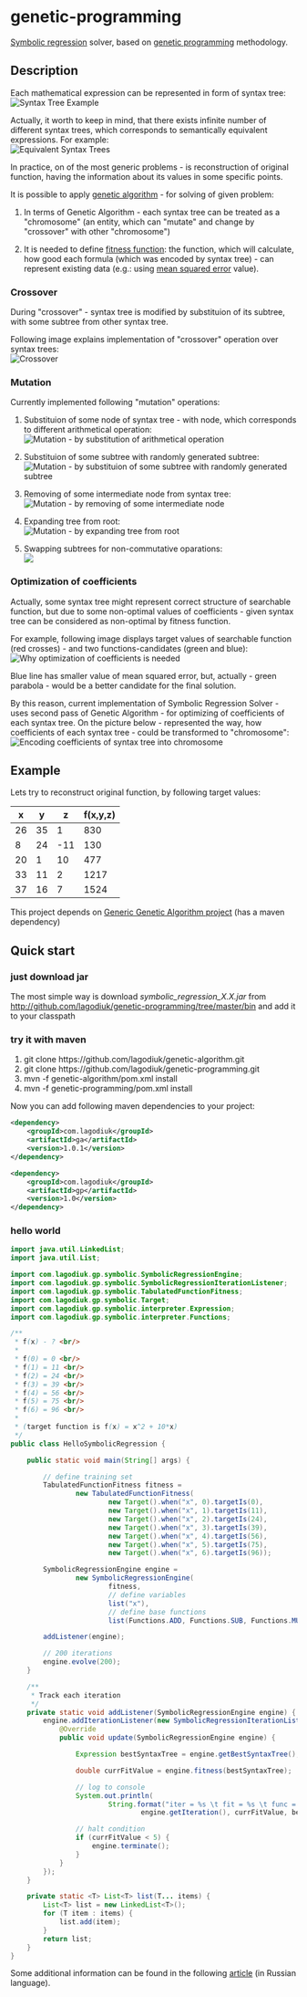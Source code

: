 genetic-programming
===================

[Symbolic regression](http://en.wikipedia.org/wiki/Symbolic_regression) solver, based on [genetic programming](http://en.wikipedia.org/wiki/Genetic_programming) methodology.

## Description ##

Each mathematical expression can be represented in form of syntax tree: <br/>
![Syntax Tree Example](https://raw.githubusercontent.com/lagodiuk/genetic-programming/master/img/syntax_tree.png)

Actually, it worth to keep in mind, that there exists infinite number of different syntax trees, which corresponds to semantically equivalent expressions. For example: <br/>
![Equivalent Syntax Trees](https://raw.githubusercontent.com/lagodiuk/genetic-programming/master/img/equiv_syntax_trees.png)

In practice, on of the most generic problems - is reconstruction of original function, having the information about its values in some specific points. 

It is possible to apply [genetic algorithm](http://en.wikipedia.org/wiki/Genetic_algorithm) - for solving of given problem:

1. In terms of Genetic Algorithm - each syntax tree can be treated as a "chromosome" (an entity, which can "mutate" and change by "crossover" with other "chromosome")

2. It is needed to define [fitness function](http://en.wikipedia.org/wiki/Fitness_function): the function, which will calculate, how good each formula (which was encoded by syntax tree) - can represent existing data (e.g.: using [mean squared error](http://en.wikipedia.org/wiki/Mean_squared_error) value).

### Crossover ###
During "crossover" - syntax tree is modified by substituion of its subtree, with some subtree from other syntax tree.

Following image explains implementation of "crossover" operation over syntax trees: <br/>
![Crossover](https://raw.githubusercontent.com/lagodiuk/genetic-programming/master/img/crossover.png)

### Mutation ###
Currently implemented following "mutation" operations:

1. Substituion of some node of syntax tree - with node, which corresponds to different arithmetical operation: <br/>
![Mutation - by substitution of arithmetical operation](https://raw.githubusercontent.com/lagodiuk/genetic-programming/master/img/mutation_1.png)

2. Substituion of some subtree with randomly generated subtree: <br/>
![Mutation - by substituion of some subtree with randomly generated subtree](https://raw.githubusercontent.com/lagodiuk/genetic-programming/master/img/mutation_2.png)

3. Removing of some intermediate node from syntax tree: <br/>
![Mutation - by removing of some intermediate node](https://raw.githubusercontent.com/lagodiuk/genetic-programming/master/img/mutation_3.png)

4. Expanding tree from root: <br/>
![Mutation - by expanding tree from root](https://raw.githubusercontent.com/lagodiuk/genetic-programming/master/img/mutation_4.png)

5. Swapping subtrees for non-commutative oparations: <br/>
![](https://raw.githubusercontent.com/lagodiuk/genetic-programming/master/img/mutation_5.png)

### Optimization of coefficients ###
Actually, some syntax tree might represent correct structure of searchable function, but due to some non-optimal values of coefficients - given syntax tree can be considered as non-optimal by fitness function. 

For example, following image displays target values of searchable function (red crosses) - and two functions-candidates (green and blue): <br/>
![Why optimization of coefficients is needed](https://raw.githubusercontent.com/lagodiuk/genetic-programming/master/img/why_should_optimize_coefficients.png)

Blue line has smaller value of mean squared error, but, actually - green parabola - would be a better candidate for the final solution.

By this reason, current implementation of Symbolic Regression Solver - uses second pass of Genetic Algorithm - for optimizing of coefficients of each syntax tree. On the picture below - represented the way, how coefficients of each syntax tree - could be transformed to "chromosome": <br/>
![Encoding coefficients of syntax tree into chromosome](https://raw.githubusercontent.com/lagodiuk/genetic-programming/master/img/optimize_coefficients_ga.png)

## Example ##

Lets try to reconstruct original function, by following target values:

|x |y |z  |f(x,y,z)|
|--|--|---|--------|
|26|35|1  |830     |
|8 |24|-11|130     |
|20|1 |10 |477     |
|33|11|2  |1217    |
|37|16|7  |1524    |

This project depends on [Generic Genetic Algorithm project](https://github.com/lagodiuk/genetic-algorithm) (has a maven dependency)

## Quick start ##

### just download jar ###
The most simple way is download <i>symbolic_regression_X.X.jar</i> from http://github.com/lagodiuk/genetic-programming/tree/master/bin
and add it to your classpath 

### try it with maven ###
<ol>
<li> git clone https://github.com/lagodiuk/genetic-algorithm.git </li>
<li> git clone https://github.com/lagodiuk/genetic-programming.git </li>
<li> mvn -f genetic-algorithm/pom.xml install </li>
<li> mvn -f genetic-programming/pom.xml install </li>
</ol>

Now you can add following maven dependencies to your project:
```xml
<dependency>
	<groupId>com.lagodiuk</groupId>
	<artifactId>ga</artifactId>
	<version>1.0.1</version>
</dependency>

<dependency>
	<groupId>com.lagodiuk</groupId>
	<artifactId>gp</artifactId>
	<version>1.0</version>
</dependency>
```

### hello world ###
```java
import java.util.LinkedList;
import java.util.List;

import com.lagodiuk.gp.symbolic.SymbolicRegressionEngine;
import com.lagodiuk.gp.symbolic.SymbolicRegressionIterationListener;
import com.lagodiuk.gp.symbolic.TabulatedFunctionFitness;
import com.lagodiuk.gp.symbolic.Target;
import com.lagodiuk.gp.symbolic.interpreter.Expression;
import com.lagodiuk.gp.symbolic.interpreter.Functions;

/**
 * f(x) - ? <br/>
 * 
 * f(0) = 0 <br/>
 * f(1) = 11 <br/>
 * f(2) = 24 <br/>
 * f(3) = 39 <br/>
 * f(4) = 56 <br/>
 * f(5) = 75 <br/>
 * f(6) = 96 <br/>
 * 
 * (target function is f(x) = x^2 + 10*x)
 */
public class HelloSymbolicRegression {

	public static void main(String[] args) {

		// define training set
		TabulatedFunctionFitness fitness =
				new TabulatedFunctionFitness(
						new Target().when("x", 0).targetIs(0),
						new Target().when("x", 1).targetIs(11),
						new Target().when("x", 2).targetIs(24),
						new Target().when("x", 3).targetIs(39),
						new Target().when("x", 4).targetIs(56),
						new Target().when("x", 5).targetIs(75),
						new Target().when("x", 6).targetIs(96));

		SymbolicRegressionEngine engine =
				new SymbolicRegressionEngine(
						fitness,
						// define variables
						list("x"),
						// define base functions
						list(Functions.ADD, Functions.SUB, Functions.MUL, Functions.VARIABLE, Functions.CONSTANT));

		addListener(engine);

		// 200 iterations
		engine.evolve(200);
	}

	/**
	 * Track each iteration
	 */
	private static void addListener(SymbolicRegressionEngine engine) {
		engine.addIterationListener(new SymbolicRegressionIterationListener() {
			@Override
			public void update(SymbolicRegressionEngine engine) {

				Expression bestSyntaxTree = engine.getBestSyntaxTree();

				double currFitValue = engine.fitness(bestSyntaxTree);

				// log to console
				System.out.println(
						String.format("iter = %s \t fit = %s \t func = %s",
								engine.getIteration(), currFitValue, bestSyntaxTree.print()));

				// halt condition
				if (currFitValue < 5) {
					engine.terminate();
				}
			}
		});
	}

	private static <T> List<T> list(T... items) {
		List<T> list = new LinkedList<T>();
		for (T item : items) {
			list.add(item);
		}
		return list;
	}
}
```
Some additional information can be found in the following [article](http://habrahabr.ru/post/163195/) (in Russian language).
